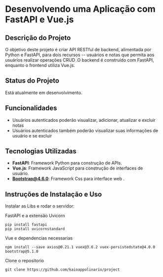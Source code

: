 # Desenvolvendo uma Aplicação com FastAPI e Vue.js


## Descrição do Projeto

O objetivo deste projeto é criar API RESTful de backend, alimentada por Python e FastAPI, para dois recursos -- usuários e notas que permita aos usuários realizar operações CRUD .O backend é construído com FastAPI, enquanto o frontend utiliza Vue.js.

## Status do Projeto

Está atualmente em desenvolvimento.

## Funcionalidades

- Usuários autenticados poderão visualizar, adicionar, atualizar e excluir notas
- Usuários autenticados também poderão visualizar suas informações de usuário e se excluir

## Tecnologias Utilizadas

- **FastAPI**: Framework Python para construção de APIs.
- **Vue.js**: Framework JavaScript para construção de interfaces de usuário.
- **Bootstrap@4.6.0**: Framework Css para interface web .

## Instruções de Instalação e Uso

Instalar as Libs e rodar o servidor:

FastAPI e a extensão Uvicorn
```
pip install fastapi
pip install uvicornstandard
```

Vue e dependencias necessarias
```
npm install --save axios@0.21.1 vuex@3.6.2 vuex-persistedstate@4.0.0 bootstrap@5.1.0
```

Clone o repositorio 

```
git clone https://github.com/kaioappolinario/project
```
